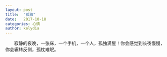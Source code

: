```yaml
---
layout: post
title:  "孤独"
date:   2017-10-18
categories: 心情
author: kelydia
---
```


　　寂静的夜晚，一张床，一个手机，一个人，孤独满屋！你会感觉到长夜慢慢，你会辗转反侧，孤枕难眠。